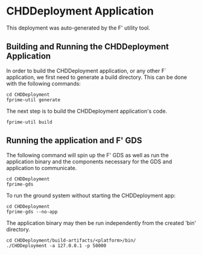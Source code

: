 # CHDDeployment Application

This deployment was auto-generated by the F' utility tool.

## Building and Running the CHDDeployment Application

In order to build the CHDDeployment application, or any other F´ application, we first need to generate a build directory. This can be done with the following commands:

```
cd CHDDeployment
fprime-util generate
```

The next step is to build the CHDDeployment application's code.
```
fprime-util build
```

## Running the application and F' GDS

The following command will spin up the F' GDS as well as run the application binary and the components necessary for the GDS and application to communicate.

```
cd CHDDeployment
fprime-gds
```

To run the ground system without starting the CHDDeployment app:
```
cd CHDDeployment
fprime-gds --no-app
```

The application binary may then be run independently from the created 'bin' directory.

```
cd CHDDeployment/build-artifacts/<platform>/bin/
./CHDDeployment -a 127.0.0.1 -p 50000
```
